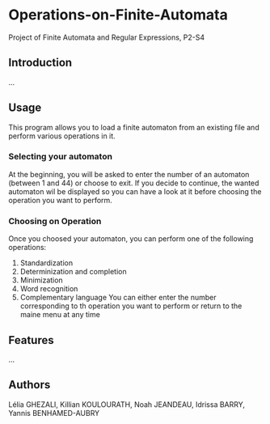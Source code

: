 # Operations-on-Finite-Automata
Project of Finite Automata and Regular Expressions, P2-S4

## Introduction
...

## Usage

This program allows you to load a finite automaton from an existing file and perform various operations in it.

### Selecting your automaton
At the beginning, you will be asked to enter the number of an automaton (between 1 and 44) or choose to exit. If you decide to continue, the wanted automaton wil be displayed so you can have a look at it before choosing the operation you want to perform.

### Choosing on Operation
Once you choosed your automaton, you can perform one of the following operations: 
  1. Standardization
  2. Determinization and completion
  3. Minimization
  4. Word recognition
  5. Complementary language
You can either enter the number corresponding to th operation you want to perform or return to the maine menu at any time

## Features
...

## Authors
Lélia GHEZALI, Killian KOULOURATH, Noah JEANDEAU, Idrissa BARRY, Yannis BENHAMED-AUBRY

